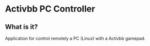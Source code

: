 # Activbb PC Controller
## What is it?
Application for control remotely a PC (Linux) with a Activbb gamepad.
